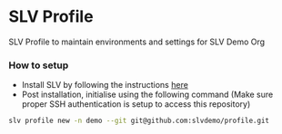 # SLV Profile
SLV Profile to maintain environments and settings for SLV Demo Org

### How to setup
- Install SLV by following the instructions [here](https://github.com/amagioss/slv?tab=readme-ov-file#installation)
- Post installation, initialise using the following command (Make sure proper SSH authentication is setup to access this repository)
```sh
slv profile new -n demo --git git@github.com:slvdemo/profile.git
```

